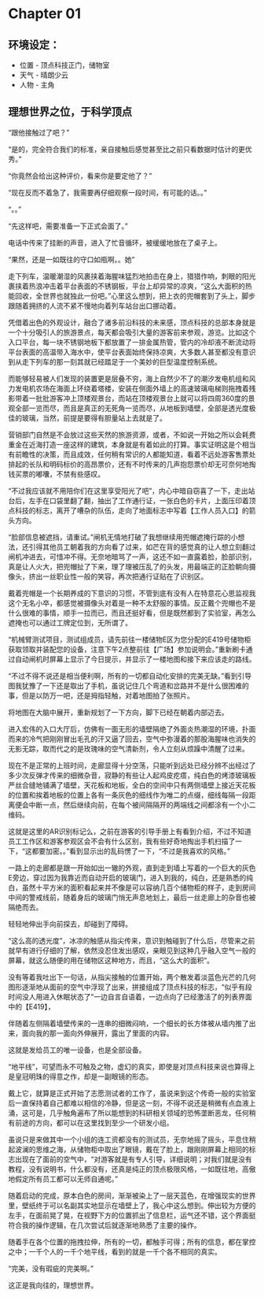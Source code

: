 # Chapter 01

## 环境设定：

* 位置 - 顶点科技正门，储物室
* 天气 - 晴朗少云
* 人物 - 主角

## 理想世界之位，于科学顶点

“跟他接触过了吧？”

“是的，完全符合我们的标准，亲自接触后感觉甚至比之前只看数据时估计的更优秀。”

“你竟然会给出这种评价，看来你是要定他了？”

“现在反而不着急了，我需要再仔细观察一段时间，有可能的话。。”

“。。”

“先这样吧，需要准备一下正式会面了。”

电话中传来了挂断的声音，进入了忙音循环，被缓缓地放在了桌子上。

“果然，还是一如既往的守口如瓶啊。。她”



走下列车，温暖潮湿的风裹挟着海腥味猛烈地拍击在身上，猎猎作响，刺眼的阳光裹挟着热浪冲击着平台表面的不锈钢板，平台上却异常的凉爽，“这么大面积的热能回收，全世界也就独此一份吧。”心里这么想到，把上衣的兜帽套到了头上，脚步跟随着拥挤的人流不紧不慢地向着列车站台出口挪动着。

凭借着出色的外观设计，融合了诸多前沿科技的未来感，顶点科技的总部本身就是一个十分吸引人的旅游景点，每天都会吸引大量的游客前来参观，游览。比如这个入口平台，每一块不锈钢地板下都放置了一排金属热管，管内的冷却液不断流动将平台表面的高温带入海水中，使平台表面始终保持凉爽，大多数人甚至都没有意识到从走下列车的那一刻其就已经踏足于一个美妙的巨型温度控制系统。

而能够轻易被人们发现的装置更是层叠不穷，海上自然少不了的潮汐发电机组和风力发电机农场在海面上环绕着塔楼，安装在侧面外墙上的高速玻璃电梯则拖拽着残影带着一批批游客冲上顶楼观景台，而站在顶楼观景台上就可以将四周360度的景观全部一览而尽，而且是真正的无死角一览而尽，从地板到墙壁，全部是透光度极佳的玻璃，当然，前提是要得有胆量站上去就是了。

营销部门自然是不会放过这些天然的旅游资源，或者，不如说一开始之所以会耗费重金在近海打造一座这样的建筑，本身就是有着如此的打算。事实证明这是个相当有前瞻性的决策，而且成效，任何稍有常识的人都能知道，看着不远处游客售票处排起的长队和明码标价的高昂票价，还有不时传来的几声抱怨票价却无可奈何地掏钱买票的嘟囔，不禁有些感叹。

“不过我应该就不用陪你们在这里享受阳光了吧”，内心中暗自窃喜了一下，走出站台后，左手在口袋里翻了翻，抽出了工作通行证，一张白色的卡片，上面压印着顶点科技的标志，离开了嘈杂的队伍，走向了地面标志中写着【工作人员入口】的箭头方向。



“脸部信息被遮挡，请重试。”闸机无情地打破了我想继续用兜帽遮掩行踪的小想法，还引得其他员工朝着我的方向看了过来，如芒在背的感觉真的让人想立刻翻过闸机冲进去，可惜冲不得。无奈地暗骂了一声，这还不如一直露着脸，脸部识别，真是让人火大，把兜帽扯了下来，理了理被压乱了的头发，用最端正的正脸朝向摄像头，挤出一丝职业性一般的笑容，再次把通行证贴在了识别区。

戴着兜帽是一个长期养成的下意识的习惯，不管到底有没有人在特意花心思监视我这个无名小卒，都感觉被摄像头对着是一种不太舒服的事情。反正戴个兜帽也不是什么很难的事情，顺手一拉而已，而且还挺好看，但是既然都到了实验室，再怎么遮掩也可以通过工牌定位到，无所谓了。

“机械臂测试项目，测试组成员，请先前往一楼储物E区为您分配的E419号储物柜获取领取并装配您的设备，注意下午2点整前往【广场】参加说明会。”重新刷卡通过自动闸机时屏幕上显示了今日提示，并显示了一楼地图和接下来应该走的路线。

“不过不得不说还是相当便利啊，所有的一切都自动化安排的完美无缺。”看到引导图我犹豫了一下还是取出了手机，虽说记住几个弯道和岔路并不是什么很困难的事，但是以防万一吧，还是拇指轻触，对着地图拍了张照片。

将地图在大脑中展开，重新规划了一下方向，脚下已经在朝着内部迈去。

进入宏伟的入口大厅后，仿佛有一面无形的墙壁隔绝了外面炎热潮湿的环境，扑面而来的冷气把刚刚冒出毛孔的汗又逼了回去，空气中弥漫着的那股海腥味也消失的无影无踪，取而代之的是玫瑰味的空气清新剂，令人立刻从烦躁中清醒了过来。

现在不是正常的上班时间，走廊显得十分空荡，只能听到远处已经分辨不出经过了多少次反弹才传来的细微杂音，寂静的有些让人起鸡皮疙瘩，纯白色的烤漆玻璃板严丝合缝地铺满了墙壁，天花板和地板，全白的空间中只有两侧墙壁上接近天花板的位置和挨着地板的位置上各有一条灰色的细线作为唯二的点缀，细线每隔一段距离便会中断一点，然后继续向前，在每个被间隔隔开的两端线之间都涂有一个小二维码。

这就是这里的AR识别标记么，之前在游客的引导手册上有看到介绍，不过不知道员工工作区和游客参观区会不会有什么区别，我有些好奇地掏出手机扫描了一下，“这都要加密。。”看到显示出的乱码愣了一下，“不过是我喜欢的风格。”

一路上的走廊都是跟一开始如出一辙的外观，直到走到墙上写着的一个巨大的灰色E旁边，穿过因为我靠近而自动开启的玻璃门，进入到我的，纯白，还是熟悉的纯白，虽然十平方米的面积看起来并不像是可以容纳几百个储物柜的样子，走到房间中间的警戒线前，随着身后的玻璃门悄无声息地划上，最后一丝走廊上的杂音也被隔绝而去。

轻轻地伸出手向前探去，却碰到了障碍。

“这么高的透光度”，冰凉的触感从指尖传来，意识到触碰到了什么后，尽管来之前就早有进行仔细的了解，依然没忍住发出感叹，亲眼见到这种几乎融入空气一般的屏幕，就这么随便的用在储物区这种地方，而且，“这么大的面积”。

没有等着我吐出下一句话，从指尖接触的位置开始，两个散发着淡蓝色光芒的几何图形逐渐地从面前的空气中浮现了出来，拼接组成了顶点科技的标志，“似乎有段时间没人用进入休眠状态了”一边自言自语着，一边点向了已经激活了的列表界面中的【E419】，

伴随着左侧隔着墙壁传来的一连串的细微闷响，一个细长的长方体被从墙内推了出来，面向我的那一面向外伸展开，露出了里面的内容。

这就是发给员工的唯一设备，也是全部设备。

“地平线”，可望而永不可触及之物，虚幻的真实，即使是对顶点科技来说也算得上是皇冠明珠的得意之作，却是一副眼镜的形态。

戴上它，就算是正式开始了志愿测试者的工作了，虽说来到这个传奇一般的实验室后一直保持着自己都难以相信的冷静，但是这一刻，不得不说还是稍微有点血液上涌，这可是，几乎触角遍布了所以能想到的科研相关领域的恐怖垄断恶龙，任何稍有前途的方向，都可以在这里找到至少一个研发小组。

虽说只是来做其中一个小组的连工资都没有的测试员，无奈地摇了摇头，平息住稍起波澜的思维之海，从储物柜中取出了眼镜，戴在了脸上，跟刚刚屏幕上相同的标志出现在了面前的空气中，“对游客就是有专人引导，详细说明；对我们就是没有教程，没有说明书，什么都没有，还真是纯正的顶点极限风格，一如既往地，高傲地假定所有员工都可以无师自通呢。”

随着启动的完成，原本白色的房间，渐渐被染上了一层天蓝色，在增强现实的世界里，壁纸终于可以名副其实地显示在墙壁上了，我心中这么想到。伸出较为方便的左手，在面前晃了晃，在视野下方的位置抓出了信息栏，运气还不错，这个界面挺符合我的操作逻辑，在几次尝试后就逐渐地熟悉了主要的操作。

随着手在各个位置的拖拽拉伸，所有的一切，都触手可得；所有的信息，都在掌控之中；一千个人的一千个地平线，看到的就是一千个各不相同的真实。

“完美，没有瑕疵的完美啊。”

这正是我向往的，理想世界。

